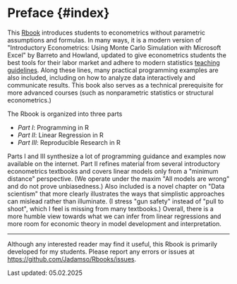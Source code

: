 # Preface {#index}

<!--- Add Title Image
<img src="Figures_Manual/Logo.png" class="cover" height="50%"/>  

--->


This [Rbook](https://jadamso.github.io/Rbooks/) introduces students to econometrics without parametric assumptions and formulas. In many ways, it is a modern version of "Introductory Econometrics: Using Monte Carlo Simulation with Microsoft Excel" by Barreto and Howland, updated to give econometrics students the best tools for their labor market and adhere to modern statistics [teaching guidelines](https://www.amstat.org/education/curriculum-guidelines-for-undergraduate-programs-in-statistical-science-). Along these lines, many practical programming examples are also included, including on how to analyze data interactively and communicate results. This book also serves as a technical prerequisite for more advanced courses (such as nonparametric statistics or structural econometrics.)

The Rbook is organized into three parts

 * *Part   I*: Programming in R
 * *Part  II*: Linear Regression in R
 * *Part III*: Reproducible Research in R

Parts I and III synthesize a lot of programming guidance and examples now available on the internet. Part II refines material from several introductory econometrics textbooks and covers linear models only from a "minimum distance" perspective. (We operate under the maxim "All models are wrong" and do not prove unbiasedness.) Also included is a novel chapter on "Data scientism" that more clearly illustrates the ways that simplistic approaches can mislead rather than illuminate. (I stress "gun safety" instead of "pull to shoot", which I feel is missing from many textbooks.) Overall, there is a more humble view towards what we can infer from linear regressions and more room for economic theory in model development and interpretation.


<!---
Week 1: Chapters 2-3
Week 2: Chapters 4-5
Week 3: Chapter 7
Week 4: Chapter 8
Week 5: Chapters 9-10
--->


***

Although any interested reader may find it useful, this Rbook is primarily developed for my students. Please report any errors or issues at https://github.com/Jadamso/Rbooks/issues.

Last updated: 05.02.2025


